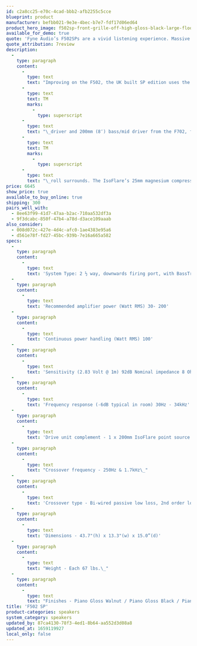 ```yaml
---
id: c2a8cc25-e70c-4cad-bbb2-afb2255c5cce
blueprint: product
manufacturer: befbb021-9e3e-4bec-b7e7-fdf17d06ed64
product_hero_image: f502sp-front-grille-off-high-gloss-black-large-floorstander.jpg
available_for_demo: true
quote: 'Fyne Audio’s F502SPs are a vivid listening experience. Massive bass and a fast, forward mid-band make for a sound few other loudspeakers come close to. More charismatic than smooth they offer an alternative to the commonplace. Being very revealing though, as well as demanding, they do need careful amplifier matching.'
quote_attribution: 7review
description:
  -
    type: paragraph
    content:
      -
        type: text
        text: "Improving on the F502, the UK built SP edition uses the premium 200mm (8″) IsoFlare\_"
      -
        type: text
        text: TM
        marks:
          -
            type: superscript
      -
        type: text
        text: "\_driver and 200mm (8″) bass/mid driver from the F702, featuring rigid multi-fiber cones and FyneFlute"
      -
        type: text
        text: TM
        marks:
          -
            type: superscript
      -
        type: text
        text: "\_roll surrounds. The IsoFlare’s 25mm magnesium compression tweeter has a unique HF wave guide pole piece delivering an incredibly even, full-range frequency response and outstanding Hi-Fi musical imaging. The F502SP also benefits from the F700’s advanced crossover components and aluminum sandwich type plinth with BassTrax tractrix profile bass diffuser, re-engineered to precisely tune the F502SP’s more compact cabinet. The SP is available in high-gloss black and high gloss white as standard, or a luxurious deep gloss lacquered walnut veneer with a diamond machine cut finish on the aluminum driver chassis.\_\_"
price: 6645
show_price: true
available_to_buy_online: true
shipping: 300
pairs_well_with:
  - 8ee63f99-41d7-47aa-b2ac-710aa532df3a
  - 9f3dcabc-850f-47b4-a78d-d3ace109aaab
also_consider:
  - 008d072c-427e-4d4c-afc0-1ae4383e95a6
  - d561e78f-fd27-45bc-939b-7e16a665a582
specs:
  -
    type: paragraph
    content:
      -
        type: text
        text: 'System Type: 2 ½ way, downwards firing port, with BassTraxTM Tractrix diffuser*, twin cavity loading system'
  -
    type: paragraph
    content:
      -
        type: text
        text: 'Recommended amplifier power (Watt RMS) 30- 200'
  -
    type: paragraph
    content:
      -
        type: text
        text: 'Continuous power handling (Watt RMS) 100'
  -
    type: paragraph
    content:
      -
        type: text
        text: 'Sensitivity (2.83 Volt @ 1m) 92dB Nominal impedance 8 Ohm'
  -
    type: paragraph
    content:
      -
        type: text
        text: 'Frequency response (-6dB typical in room) 30Hz - 34kHz'
  -
    type: paragraph
    content:
      -
        type: text
        text: 'Drive unit complement - 1 x 200mm IsoFlare point source driver, multi-fiber bass/ midrange cone, FyneFluteTM surround with 25mm magnesium dome compression tweeter, neodymium magnet system. 1 x 200mm multi-fiber bass cone, FyneFluteTM surround.'
  -
    type: paragraph
    content:
      -
        type: text
        text: "Crossover frequency - 250Hz & 1.7kHz\_"
  -
    type: paragraph
    content:
      -
        type: text
        text: 'Crossover type - Bi-wired passive low loss, 2nd order low pass, 1st order high pass'
  -
    type: paragraph
    content:
      -
        type: text
        text: 'Dimensions - 43.7"(h) x 13.3"(w) x 15.0”(d)'
  -
    type: paragraph
    content:
      -
        type: text
        text: "Weight - Each 67 lbs.\_"
  -
    type: paragraph
    content:
      -
        type: text
        text: "Finishes - Piano Gloss Walnut / Piano Gloss Black / Piano Gloss White\_\_"
title: 'F502 SP'
product-categories: speakers
system_category: speakers
updated_by: 87ca4130-78f3-4ed1-8b64-aa552d3d08a8
updated_at: 1659119927
local_only: false
---
```

